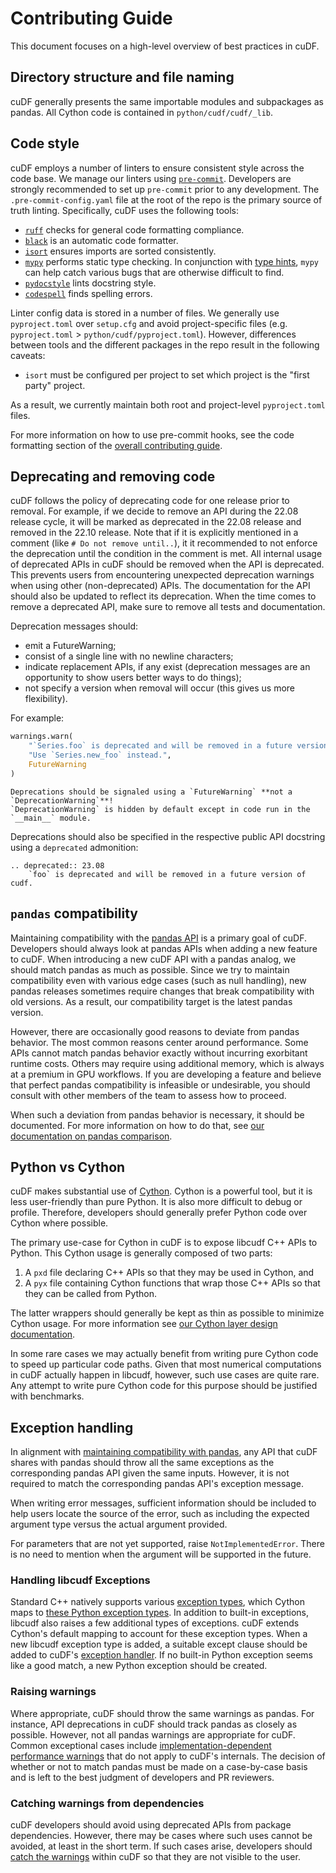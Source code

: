 # Contributing Guide

This document focuses on a high-level overview of best practices in cuDF.

## Directory structure and file naming

cuDF generally presents the same importable modules and subpackages as pandas.
All Cython code is contained in `python/cudf/cudf/_lib`.

## Code style

cuDF employs a number of linters to ensure consistent style across the code base.
We manage our linters using [`pre-commit`](https://pre-commit.com/).
Developers are strongly recommended to set up `pre-commit` prior to any development.
The `.pre-commit-config.yaml` file at the root of the repo is the primary source of truth linting.
Specifically, cuDF uses the following tools:

- [`ruff`](https://beta.ruff.rs/) checks for general code formatting compliance.
- [`black`](https://github.com/psf/black) is an automatic code formatter.
- [`isort`](https://pycqa.github.io/isort/) ensures imports are sorted consistently.
- [`mypy`](http://mypy-lang.org/) performs static type checking.
  In conjunction with [type hints](https://docs.python.org/3/library/typing.html),
  `mypy` can help catch various bugs that are otherwise difficult to find.
- [`pydocstyle`](https://github.com/PyCQA/pydocstyle/) lints docstring style.
- [`codespell`](https://github.com/codespell-project/codespell) finds spelling errors.

Linter config data is stored in a number of files.
We generally use `pyproject.toml` over `setup.cfg` and avoid project-specific files (e.g. `pyproject.toml` > `python/cudf/pyproject.toml`).
However, differences between tools and the different packages in the repo result in the following caveats:

- `isort` must be configured per project to set which project is the "first party" project.

As a result, we currently maintain both root and project-level `pyproject.toml` files.

For more information on how to use pre-commit hooks, see the code formatting section of the
[overall contributing guide](https://github.com/rapidsai/cudf/blob/main/CONTRIBUTING.md#python--pre-commit-hooks).

## Deprecating and removing code

cuDF follows the policy of deprecating code for one release prior to removal.
For example, if we decide to remove an API during the 22.08 release cycle,
it will be marked as deprecated in the 22.08 release and removed in the 22.10 release.
Note that if it is explicitly mentioned in a comment (like `# Do not remove until..`),
it it recommended to not enforce the deprecation until the condition in the comment is met.
All internal usage of deprecated APIs in cuDF should be removed when the API is deprecated.
This prevents users from encountering unexpected deprecation warnings when using other (non-deprecated) APIs.
The documentation for the API should also be updated to reflect its deprecation.
When the time comes to remove a deprecated API, make sure to remove all tests and documentation.

Deprecation messages should:
- emit a FutureWarning;
- consist of a single line with no newline characters;
- indicate replacement APIs, if any exist
  (deprecation messages are an opportunity to show users better ways to do things);
- not specify a version when removal will occur (this gives us more flexibility).

For example:
```python
warnings.warn(
    "`Series.foo` is deprecated and will be removed in a future version of cudf. "
    "Use `Series.new_foo` instead.",
    FutureWarning
)
```

```{warning}
Deprecations should be signaled using a `FutureWarning` **not a `DeprecationWarning`**!
`DeprecationWarning` is hidden by default except in code run in the `__main__` module.
```

Deprecations should also be specified in the respective public API docstring using a
`deprecated` admonition:

```
.. deprecated:: 23.08
    `foo` is deprecated and will be removed in a future version of cudf.
```

## `pandas` compatibility

Maintaining compatibility with the [pandas API](https://pandas.pydata.org/docs/reference/index.html) is a primary goal of cuDF.
Developers should always look at pandas APIs when adding a new feature to cuDF.
When introducing a new cuDF API with a pandas analog, we should match pandas as much as possible.
Since we try to maintain compatibility even with various edge cases (such as null handling),
new pandas releases sometimes require changes that break compatibility with old versions.
As a result, our compatibility target is the latest pandas version.

However, there are occasionally good reasons to deviate from pandas behavior.
The most common reasons center around performance.
Some APIs cannot match pandas behavior exactly without incurring exorbitant runtime costs.
Others may require using additional memory, which is always at a premium in GPU workflows.
If you are developing a feature and believe that perfect pandas compatibility is infeasible or undesirable,
you should consult with other members of the team to assess how to proceed.

When such a deviation from pandas behavior is necessary, it should be documented.
For more information on how to do that, see [our documentation on pandas comparison](./documentation.md#comparing-to-pandas).

## Python vs Cython

cuDF makes substantial use of [Cython](https://cython.org/).
Cython is a powerful tool, but it is less user-friendly than pure Python.
It is also more difficult to debug or profile.
Therefore, developers should generally prefer Python code over Cython where possible.

The primary use-case for Cython in cuDF is to expose libcudf C++ APIs to Python.
This Cython usage is generally composed of two parts:
1. A `pxd` file declaring C++ APIs so that they may be used in Cython, and
2. A `pyx` file containing Cython functions that wrap those C++ APIs so that they can be called from Python.

The latter wrappers should generally be kept as thin as possible to minimize Cython usage.
For more information see [our Cython layer design documentation](./library_design.md#the-cython-layer).

In some rare cases we may actually benefit from writing pure Cython code to speed up particular code paths.
Given that most numerical computations in cuDF actually happen in libcudf, however,
such use cases are quite rare.
Any attempt to write pure Cython code for this purpose should be justified with benchmarks.

## Exception handling

In alignment with [maintaining compatibility with pandas](#pandas-compatibility),
any API that cuDF shares with pandas should throw all the same exceptions as the
corresponding pandas API given the same inputs.
However, it is not required to match the corresponding pandas API's exception message.

When writing error messages,
sufficient information should be included to help users locate the source of the error,
such as including the expected argument type versus the actual argument provided.

For parameters that are not yet supported,
raise `NotImplementedError`.
There is no need to mention when the argument will be supported in the future.

### Handling libcudf Exceptions

Standard C++ natively supports various [exception types](https://en.cppreference.com/w/cpp/error/exception),
which Cython maps to [these Python exception types](https://docs.cython.org/en/latest/src/userguide/wrapping_CPlusPlus.html#exceptions).
In addition to built-in exceptions, libcudf also raises a few additional types of exceptions.
cuDF extends Cython's default mapping to account for these exception types.
When a new libcudf exception type is added, a suitable except clause should be added to cuDF's
[exception handler](https://github.com/rapidsai/cudf/blob/main/python/cudf/cudf/_lib/cpp/exception_handler.hpp).
If no built-in Python exception seems like a good match, a new Python exception should be created.

### Raising warnings

Where appropriate, cuDF should throw the same warnings as pandas.
For instance, API deprecations in cuDF should track pandas as closely as possible.
However, not all pandas warnings are appropriate for cuDF.
Common exceptional cases include
[implementation-dependent performance warnings](https://pandas.pydata.org/docs/reference/api/pandas.errors.PerformanceWarning.html)
that do not apply to cuDF's internals.
The decision of whether or not to match pandas must be made on a case-by-case
basis and is left to the best judgment of developers and PR reviewers.

### Catching warnings from dependencies

cuDF developers should avoid using deprecated APIs from package dependencies.
However, there may be cases where such uses cannot be avoided, at least in the short term.
If such cases arise, developers should
[catch the warnings](https://docs.python.org/3/library/warnings.html#warnings.catch_warnings)
within cuDF so that they are not visible to the user.
